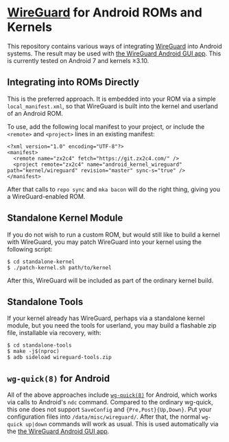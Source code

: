 # [WireGuard](https://www.wireguard.com/) for Android ROMs and Kernels

This repository contains various ways of integrating [WireGuard](https://www.wireguard.com/) into Android systems. The result may be used with [the WireGuard Android GUI app](https://play.google.com/apps/testing/com.wireguard.android). This is currently tested on Android 7 and kernels ≥3.10.

## Integrating into ROMs Directly

This is the preferred approach. It is embedded into your ROM via a simple `local_manifest.xml`, so that WireGuard is built into the kernel and userland of an Android ROM.

To use, add the following local manifest to your project, or include the `<remote>` and `<project>` lines in an existing manifest:

```
<?xml version="1.0" encoding="UTF-8"?>
<manifest>
  <remote name="zx2c4" fetch="https://git.zx2c4.com/" />
  <project remote="zx2c4" name="android_kernel_wireguard" path="kernel/wireguard" revision="master" sync-s="true" />
</manifest>
```

After that calls to `repo sync` and `mka bacon` will do the right thing, giving you a WireGuard-enabled ROM.

## Standalone Kernel Module

If you do not wish to run a custom ROM, but would still like to build a kernel with WireGuard, you may patch WireGuard into your kernel using the following script:

```
$ cd standalone-kernel
$ ./patch-kernel.sh path/to/kernel
```

After this, WireGuard will be included as part of the ordinary kernel build.

## Standalone Tools

If your kernel already has WireGuard, perhaps via a standalone kernel module, but you need the tools for userland, you may build a flashable zip file, installable via recovery, with:

```
$ cd standalone-tools
$ make -j$(nproc)
$ adb sideload wireguard-tools.zip
```

## `wg-quick(8)` for Android

All of the above approaches include [`wg-quick(8)`](https://git.zx2c4.com/WireGuard/about/src/tools/wg-quick.8) for Android, which works via calls to Android's `ndc` command. Compared to the ordinary wg-quick, this one does not support `SaveConfig` and `{Pre,Post}{Up,Down}`. Put your configuration files into `/data/misc/wireguard/`. After that, the normal `wg-quick up|down` commands will work as usual. This is used automatically via the [the WireGuard Android GUI app](https://play.google.com/apps/testing/com.wireguard.android).
